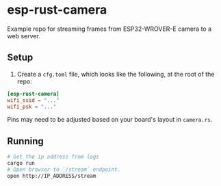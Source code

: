 # esp-rust-camera

Example repo for streaming frames from ESP32-WROVER-E camera to a web server.

## Setup

1. Create a `cfg.toml` file, which looks like the following, at the root of the repo:

```toml
[esp-rust-camera]
wifi_ssid = "..."
wifi_psk = "..."
```

Pins may need to be adjusted based on your board's layout in `camera.rs`.

## Running

```bash
# Get the ip address from logs
cargo run
# Open browser to `/stream` endpoint.
open http://IP_ADDRESS/stream
```
